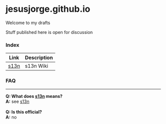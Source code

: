 # jesusjorge.github.io

Welcome to my drafts

Stuff published here is open for discussion

### Index

| Link | Description |
| ------ | ------ |
| [s13n](https://github.com/jesusjorge/s13n/wiki) | s13n Wiki |


### FAQ
___
**Q: What does [s13n](https://www.acronymfinder.com/Standardization-(S13N).html) means?**<br/>
**A:** see [s13n](https://www.acronymfinder.com/Standardization-(S13N).html)<br/>
<br/>
**Q: Is this official?**<br/>
**A:** no<br/>
